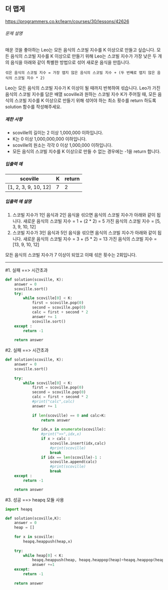 ## 더 맵게

https://programmers.co.kr/learn/courses/30/lessons/42626



###### 문제 설명

매운 것을 좋아하는 Leo는 모든 음식의 스코빌 지수를 K 이상으로 만들고 싶습니다. 모든 음식의 스코빌 지수를 K 이상으로 만들기 위해 Leo는 스코빌 지수가 가장 낮은 두 개의 음식을 아래와 같이 특별한 방법으로 섞어 새로운 음식을 만듭니다.

```
섞은 음식의 스코빌 지수 = 가장 맵지 않은 음식의 스코빌 지수 + (두 번째로 맵지 않은 음식의 스코빌 지수 * 2)
```

Leo는 모든 음식의 스코빌 지수가 K 이상이 될 때까지 반복하여 섞습니다.
Leo가 가진 음식의 스코빌 지수를 담은 배열 scoville과 원하는 스코빌 지수 K가 주어질 때, 모든 음식의 스코빌 지수를 K 이상으로 만들기 위해 섞어야 하는 최소 횟수를 return 하도록 solution 함수를 작성해주세요.

##### 제한 사항

- scoville의 길이는 2 이상 1,000,000 이하입니다.
- K는 0 이상 1,000,000,000 이하입니다.
- scoville의 원소는 각각 0 이상 1,000,000 이하입니다.
- 모든 음식의 스코빌 지수를 K 이상으로 만들 수 없는 경우에는 -1을 return 합니다.

##### 입출력 예

| scoville             | K    | return |
| -------------------- | ---- | ------ |
| [1, 2, 3, 9, 10, 12] | 7    | 2      |

##### 입출력 예 설명

1. 스코빌 지수가 1인 음식과 2인 음식을 섞으면 음식의 스코빌 지수가 아래와 같이 됩니다.
   새로운 음식의 스코빌 지수 = 1 + (2 * 2) = 5
   가진 음식의 스코빌 지수 = [5, 3, 9, 10, 12]
2. 스코빌 지수가 3인 음식과 5인 음식을 섞으면 음식의 스코빌 지수가 아래와 같이 됩니다.
   새로운 음식의 스코빌 지수 = 3 + (5 * 2) = 13
   가진 음식의 스코빌 지수 = [13, 9, 10, 12]

모든 음식의 스코빌 지수가 7 이상이 되었고 이때 섞은 횟수는 2회입니다.



------



#1. 실패 ==> 시간초과

```python
def solution(scoville, K):
    answer = 0
    scoville.sort()
    try:
        while scoville[0] < K:
            first = scoville.pop(0)
            second = scoville.pop(0)
            calc = first + second * 2
            answer += 1
            scoville.sort()
    except :
        return -1
        
    return answer
```



#2. 실패 ==> 시간초과

```python
def solution(scoville, K):
    answer = 0
    scoville.sort()
    
    try:    
        while scoville[0] < K:
            first = scoville.pop(0)
            second = scoville.pop(0)
            calc = first + second * 2
            #print("calc",calc)
            answer += 1
            
            if len(scoville) == 0 and calc>K:
                return answer
        
            for idx,x in enumerate(scoville):
                #print(">>",idx,x)
                if x > calc :
                    scoville.insert(idx,calc)
                    #print(scoville)
                    break
                if idx == len(scoville)-1 :
                    scoville.append(calc)
                    #print(scoville)
                    break
    except :
        return -1

    return answer 
```





#3. 성공 ==> heapq 모듈 사용

```python
import heapq

def solution(scoville,K):
    answer = 0
    heap = []
    
    for x in scoville:
        heapq.heappush(heap,x)
        
    try:
        while heap[0] < K:
            heapq.heappush(heap, heapq.heappop(heap)+heapq.heappop(heap)*2)
            answer +=1
    except:
        return -1
    
    return answer
```

